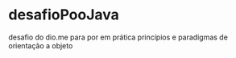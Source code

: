 # desafioPooJava
desafio do dio.me para por em prática princípios e paradigmas de orientação a objeto
